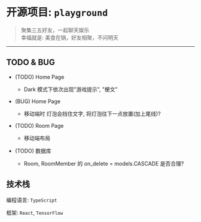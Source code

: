 # 开源项目: `playground`

> 聚集三五好友，一起聊天娱乐
> <br />幸福就是: 美食在锅，好友相聚，不问明天

---

## TODO & BUG

<!-- - (BUG) Xxx Page -->
  <!-- - Xxx problem -->

- (TODO) Home Page

  - Dark 模式下依次出现"游戏提示", "梗文"

- (BUG) Home Page

  - 移动端时 灯泡会挡住文字, 将灯泡往下一点放置(加上尾线)?

- (TODO) Room Page
  - 移动端布局

- (TODO) 数据库 
  - Room, RoomMember 的 on_delete = models.CASCADE 是否合理?

## 技术栈

编程语言: `TypeScript`

框架: `React`, `TensorFlow`

